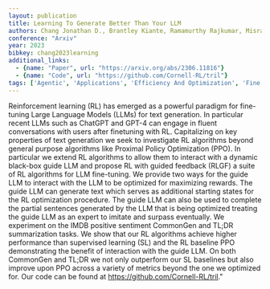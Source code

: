 ```yaml
---
layout: publication
title: Learning To Generate Better Than Your LLM
authors: Chang Jonathan D., Brantley Kiante, Ramamurthy Rajkumar, Misra Dipendra, Sun Wen
conference: "Arxiv"
year: 2023
bibkey: chang2023learning
additional_links:
  - {name: "Paper", url: "https://arxiv.org/abs/2306.11816"}
  - {name: "Code", url: "https://github.com/Cornell-RL/tril"}
tags: ['Agentic', 'Applications', 'Efficiency And Optimization', 'Fine Tuning', 'GPT', 'Has Code', 'Language Modeling', 'Model Architecture', 'Pretraining Methods', 'Reinforcement Learning', 'Tools', 'Training Techniques']
---
```

Reinforcement learning (RL) has emerged as a powerful paradigm for fine-tuning Large Language Models (LLMs) for text generation. In particular recent LLMs such as ChatGPT and GPT-4 can engage in fluent conversations with users after finetuning with RL. Capitalizing on key properties of text generation we seek to investigate RL algorithms beyond general purpose algorithms like Proximal Policy Optimization (PPO). In particular we extend RL algorithms to allow them to interact with a dynamic black-box guide LLM and propose RL with guided feedback (RLGF) a suite of RL algorithms for LLM fine-tuning. We provide two ways for the guide LLM to interact with the LLM to be optimized for maximizing rewards. The guide LLM can generate text which serves as additional starting states for the RL optimization procedure. The guide LLM can also be used to complete the partial sentences generated by the LLM that is being optimized treating the guide LLM as an expert to imitate and surpass eventually. We experiment on the IMDB positive sentiment CommonGen and TL;DR summarization tasks. We show that our RL algorithms achieve higher performance than supervised learning (SL) and the RL baseline PPO demonstrating the benefit of interaction with the guide LLM. On both CommonGen and TL;DR we not only outperform our SL baselines but also improve upon PPO across a variety of metrics beyond the one we optimized for. Our code can be found at https://github.com/Cornell-RL/tril."
